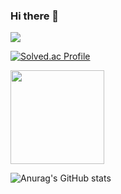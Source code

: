 ### Hi there 👋

<a href="https://velog.io/@tkwh1133" target="_blank"><img src="https://img.shields.io/badge/blog-00A98F?style=for-the-badge&logo=insta&logoColor=00A98F"/></a>

[![Solved.ac Profile](http://mazassumnida.wtf/api/v2/generate_badge?boj=tkwh1133)](https://solved.ac/tkwh1133/)

<img height="150em" src="https://github-readme-stats.vercel.app/api/top-langs/?username=jaehongg&layout=compact&theme=onedark">

![Anurag's GitHub stats](https://github-readme-stats.vercel.app/api?username=jaehongg&show_icons=true&theme=radical)

<!--
**jaehongg/jaehongg** is a ✨ _special_ ✨ repository because its `README.md` (this file) appears on your GitHub profile.

Here are some ideas to get you started:

- 🔭 I’m currently working on ...
- 🌱 I’m currently learning ...
- 👯 I’m looking to collaborate on ...
- 🤔 I’m looking for help with ...
- 💬 Ask me about ...
- 📫 How to reach me: ...
- 😄 Pronouns: ...
- ⚡ Fun fact: ...
-->
                   
